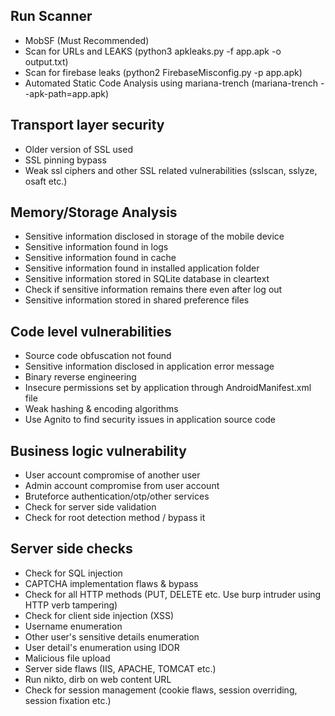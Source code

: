 ## Run Scanner
 - MobSF (Must Recommended)
 - Scan for URLs and LEAKS (python3 apkleaks.py -f app.apk -o output.txt)
 - Scan for firebase leaks (python2 FirebaseMisconfig.py -p app.apk)
 - Automated Static Code Analysis using mariana-trench (mariana-trench --apk-path=app.apk)

## Transport layer security
 - Older version of SSL used
 - SSL pinning bypass
 - Weak ssl ciphers and other SSL related vulnerabilities (sslscan, sslyze, osaft etc.)

## Memory/Storage Analysis
 - Sensitive information disclosed in storage of the mobile device
 - Sensitive information found in logs
 - Sensitive information found in cache
 - Sensitive information found in installed application folder
 - Sensitive information stored in SQLite database in cleartext
 - Check if sensitive information remains there even after log out
 - Sensitive information stored in shared preference files

## Code level vulnerabilities
 - Source code obfuscation not found
 - Sensitive information disclosed in application error message
 - Binary reverse engineering
 - Insecure permissions set by application through AndroidManifest.xml file
 - Weak hashing & encoding algorithms
 - Use Agnito to find security issues in application source code

## Business logic vulnerability
 - User account compromise of another user
 - Admin account compromise from user account
 - Bruteforce authentication/otp/other services
 - Check for server side validation
 - Check for root detection method / bypass it

## Server side checks
 - Check for SQL injection
 - CAPTCHA implementation flaws & bypass
 - Check for all HTTP methods (PUT, DELETE etc. Use burp intruder using HTTP verb tampering)
 - Check for client side injection (XSS)
 - Username enumeration
 - Other user's sensitive details enumeration
 - User detail's enumeration using IDOR
 - Malicious file upload
 - Server side flaws (IIS, APACHE, TOMCAT etc.)
 - Run nikto, dirb on web content URL
 - Check for session management (cookie flaws, session overriding, session fixation etc.)
